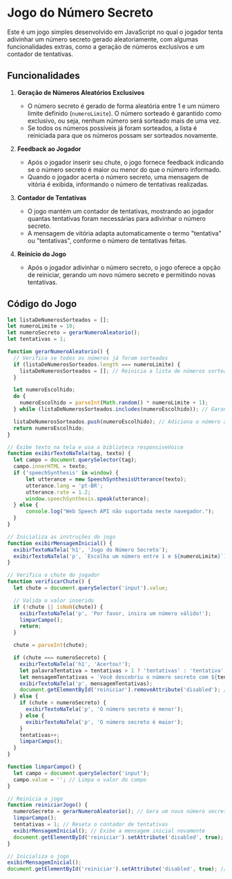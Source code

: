 # Jogo do Número Secreto

Este é um jogo simples desenvolvido em JavaScript no qual o jogador tenta adivinhar um número secreto gerado aleatoriamente, com algumas funcionalidades extras, como a geração de números exclusivos e um contador de tentativas.

## Funcionalidades

1. **Geração de Números Aleatórios Exclusivos**
   - O número secreto é gerado de forma aleatória entre 1 e um número limite definido (`numeroLimite`). O número sorteado é garantido como exclusivo, ou seja, nenhum número será sorteado mais de uma vez.
   - Se todos os números possíveis já foram sorteados, a lista é reiniciada para que os números possam ser sorteados novamente.

2. **Feedback ao Jogador**
   - Após o jogador inserir seu chute, o jogo fornece feedback indicando se o número secreto é maior ou menor do que o número informado.
   - Quando o jogador acerta o número secreto, uma mensagem de vitória é exibida, informando o número de tentativas realizadas.

3. **Contador de Tentativas**
   - O jogo mantém um contador de tentativas, mostrando ao jogador quantas tentativas foram necessárias para adivinhar o número secreto.
   - A mensagem de vitória adapta automaticamente o termo "tentativa" ou "tentativas", conforme o número de tentativas feitas.

4. **Reinício do Jogo**
   - Após o jogador adivinhar o número secreto, o jogo oferece a opção de reiniciar, gerando um novo número secreto e permitindo novas tentativas.

## Código do Jogo

```javascript
let listaDeNumerosSorteados = [];
let numeroLimite = 10;
let numeroSecreto = gerarNumeroAleatorio();
let tentativas = 1;

function gerarNumeroAleatorio() {
  // Verifica se todos os números já foram sorteados
  if (listaDeNumerosSorteados.length === numeroLimite) {
    listaDeNumerosSorteados = []; // Reinicia a lista de números sorteados
  }

  let numeroEscolhido;
  do {
    numeroEscolhido = parseInt(Math.random() * numeroLimite + 1);
  } while (listaDeNumerosSorteados.includes(numeroEscolhido)); // Garante que o número não seja repetido

  listaDeNumerosSorteados.push(numeroEscolhido); // Adiciona o número à lista
  return numeroEscolhido;
}

// Exibe texto na tela e usa a biblioteca responsiveVoice
function exibirTextoNaTela(tag, texto) {
  let campo = document.querySelector(tag);
  campo.innerHTML = texto;
  if ('speechSynthesis' in window) {
      let utterance = new SpeechSynthesisUtterance(texto);
      utterance.lang = 'pt-BR'; 
      utterance.rate = 1.2; 
      window.speechSynthesis.speak(utterance); 
  } else {
      console.log("Web Speech API não suportada neste navegador.");
  }
}

// Inicializa as instruções do jogo
function exibirMensagemInicial() {
  exibirTextoNaTela('h1', 'Jogo do Número Secreto');
  exibirTextoNaTela('p', `Escolha um número entre 1 e ${numeroLimite}`);
}

// Verifica o chute do jogador
function verificarChute() {
  let chute = document.querySelector('input').value;

  // Valida o valor inserido
  if (!chute || isNaN(chute)) {
    exibirTextoNaTela('p', 'Por favor, insira um número válido!');
    limparCampo();
    return;
  }

  chute = parseInt(chute);

  if (chute === numeroSecreto) {
    exibirTextoNaTela('h1', 'Acertou!');
    let palavraTentativa = tentativas > 1 ? 'tentativas' : 'tentativa';
    let mensagemTentativas = `Você descobriu o número secreto com ${tentativas} ${palavraTentativa}!`;
    exibirTextoNaTela('p', mensagemTentativas);
    document.getElementById('reiniciar').removeAttribute('disabled'); // Habilita o botão de reiniciar
  } else {
    if (chute > numeroSecreto) {
      exibirTextoNaTela('p', 'O número secreto é menor');
    } else {
      exibirTextoNaTela('p', 'O número secreto é maior');
    }
    tentativas++;
    limparCampo();
  }
}

function limparCampo() {
  let campo = document.querySelector('input');
  campo.value = ''; // Limpa o valor do campo
}

// Reinicia o jogo
function reiniciarJogo() {
  numeroSecreto = gerarNumeroAleatorio(); // Gera um novo número secreto
  limparCampo();
  tentativas = 1; // Reseta o contador de tentativas
  exibirMensagemInicial(); // Exibe a mensagem inicial novamente
  document.getElementById('reiniciar').setAttribute('disabled', true); // Desabilita o botão de reiniciar
}

// Inicializa o jogo
exibirMensagemInicial();
document.getElementById('reiniciar').setAttribute('disabled', true); // Desabilita o botão de reiniciar inicialmente
